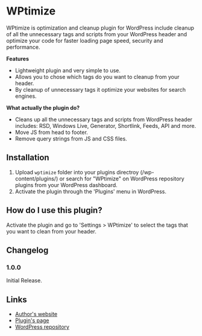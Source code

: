 # WPtimize
WPtimize is optimization and cleanup plugin for WordPress include cleanup of all the unnecessary tags and scripts from your WordPress header and optimize your code for faster loading page speed, security and performance.

**Features**

* Lightweight plugin and very simple to use.
* Allows you to chose which tags do you want to cleanup from your header.
* By cleanup of unnecessary tags it optimize your websites for search engines.

**What actually the plugin do?**

* Cleans up all the unnecessary tags and scripts from WordPress header includes: RSD, Windows Live, Generator, Shortlink, Feeds, API and more.
* Move JS from head to footer.
* Remove query strings from JS and CSS files.

## Installation ##
1. Upload `wptimize` folder into your plugins directroy (/wp-content/plugins/) or search for "WPtimize" on WordPress repository plugins from your WordPress dashboard.
2. Activate the plugin through the 'Plugins' menu in WordPress.

## How do I use this plugin? ##

Activate the plugin and go to 'Settings > WPtimize' to select the tags that you want to clean from your header.

## Changelog ##

### 1.0.0 ###
Initial Release.

## Links ##

* [Author's website](http://www.yossi.co.il/en/)
* [Plugin's page](http://www.yossi.co.il/en/wptimize)
* [WordPress repository](https://wordpress.org/plugins/wptimize/)
